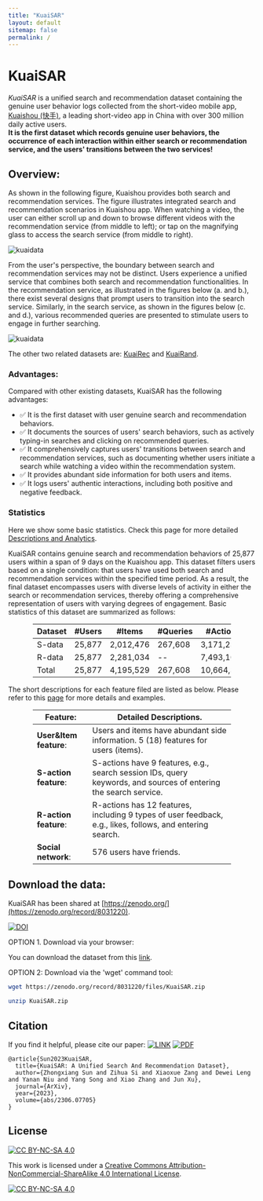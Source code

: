 ```yaml
---
title: "KuaiSAR"
layout: default
sitemap: false
permalink: /
---
```


# KuaiSAR

*KuaiSAR* is a unified search and recommendation dataset containing the genuine user behavior logs collected from the short-video mobile app, [Kuaishou (快手)](https://www.kuaishou.com/en), a leading short-video app in China with over 300 million daily active users.   
**It is the first dataset which records genuine user behaviors, the occurrence of each interaction within either search or recommendation service, and the users' transitions between the two services!** 



## Overview:

As shown in the following figure, Kuaishou provides both search and recommendation services.
The figure illustrates integrated search and recommendation scenarios in Kuaishou app. 
When watching a video, the user can either scroll up and down to browse different videos with the recommendation service (from middle to left); or
tap on the magnifying glass to access the search service (from middle to right).

![kuaidata](../assets/fig/intro1.png)

From the user's perspective, the boundary between search and recommendation services may not be distinct. 
Users experience a unified service that combines both search and recommendation functionalities.
In the recommendation service, as illustrated in the figures below (a. and b.), there exist several designs that prompt users to transition into the search service. 
Similarly, in the search service, as shown in the figures below (c. and d.), various recommended queries are presented to stimulate users to engage in further searching.

![kuaidata](../assets/fig/intro2.png)

The other two related datasets are: [KuaiRec](https://kuairec.com/) and [KuaiRand](https://kuairand.com/).
 
### Advantages:

Compared with other existing datasets, KuaiSAR has the following advantages:

- ✅ It is the first dataset with user genuine search and recommendation behaviors. 
- ✅ It documents the sources of users' search behaviors, such as actively typing-in searches and clicking on recommended queries.
- ✅ It comprehensively captures users' transitions between search and recommendation services, such as documenting whether users initiate a search while watching a video within the recommendation system.
- ✅ It provides abundant side information for both users and items.
- ✅ It logs users' authentic interactions, including both positive and negative feedback.

### Statistics

Here we show some basic statistics.
Check this page for more detailed [Descriptions and Analytics](./detailed_statistics.html).

KuaiSAR contains genuine search and recommendation behaviors of 25,877 users within a span of 9 days on the Kuaishou app.
This dataset filters users based on a single condition: that users have used both search and recommendation services within the specified time period.
As a result, the final dataset encompasses users with diverse levels of activity in either the search or recommendation services, thereby offering a comprehensive representation of users with varying degrees of engagement.
Basic statistics of this dataset are summarized as follows:
<style>
table {
  width: 80%;
  margin-left: auto;
  margin-right: auto;
}
</style>

| Dataset | #Users | #Items | #Queries | #Actions |
|-----|-----|-----|-----|-----|
|  S-data  |  25,877   |  2,012,476   |  267,608   |   3,171,231  |
|  R-data   |  25,877   |  2,281,034   | --  |   7,493,101  |
|  Total   |   25,877  |   4,195,529  |   267,608  |  10,664,332   |

The short descriptions for each feature filed are listed as below. Please refer to this [page](./detailed_statistics.html) for more details and examples.

| **Feature**:  | Detailed Descriptions. |
|------------------------|---------------------------------------------------------------------------------------|
| **User&Item feature**:  | Users and items have abundant side information. 5 (18) features for users (items). |
| **S-action feature**:  | S-actions have 9 features, e.g., search session IDs, query keywords, and sources of entering the search service. |
| **R-action feature**:  | R-actions has 12 features, including 9 types of user feedback, e.g., likes, follows, and entering search. |
| **Social network**:    | 576 users have friends. |


## Download the data:

KuaiSAR has been shared at [https://zenodo.org/](https://zenodo.org/record/8031220).

[![DOI](https://zenodo.org/badge/DOI/10.5281/zenodo.8031220.svg)](https://doi.org/10.5281/zenodo.8031220)

OPTION 1. Download via your browser:

You can download the dataset from this [link](https://zenodo.org/record/8031220).

OPTION 2: Download via the 'wget' command tool:

```bash
wget https://zenodo.org/record/8031220/files/KuaiSAR.zip

unzip KuaiSAR.zip
```


## Citation


If you find it helpful, please cite our paper:
 [![LINK](https://img.shields.io/badge/-Paper%20Link-lightgrey)](https://arxiv.org/abs/2306.07705) [![PDF](https://img.shields.io/badge/-PDF-red)](https://arxiv.org/pdf/2306.07705.pdf)

```
@article{Sun2023KuaiSAR,
  title={KuaiSAR: A Unified Search And Recommendation Dataset},
  author={Zhongxiang Sun and Zihua Si and Xiaoxue Zang and Dewei Leng and Yanan Niu and Yang Song and Xiao Zhang and Jun Xu},
  journal={ArXiv},
  year={2023},
  volume={abs/2306.07705}
}
```

## License

[![CC BY-NC-SA 4.0][cc-by-nc-sa-shield]][cc-by-nc-sa]

This work is licensed under a
[Creative Commons Attribution-NonCommercial-ShareAlike 4.0 International License][cc-by-nc-sa].

[![CC BY-NC-SA 4.0][cc-by-nc-sa-image]][cc-by-nc-sa]

[cc-by-nc-sa]: http://creativecommons.org/licenses/by-nc-sa/4.0/
[cc-by-nc-sa-image]: https://licensebuttons.net/l/by-nc-sa/4.0/88x31.png
[cc-by-nc-sa-shield]: https://img.shields.io/badge/License-CC%20BY--NC--SA%204.0-lightgrey.svg

